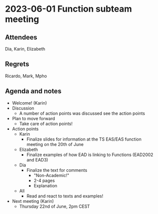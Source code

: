 # 2023-06-01 Function subteam meeting


## Attendees

Dia, Karin, Elizabeth


## Regrets

Ricardo, Mark, Mpho


## Agenda and notes



* Welcome! (Karin)
* Discussion
    * A number of action points was discussed see the action points
* Plan to move forward
    * Take care of action points!
* Action points
    * Karin
        * Finalize slides for information at the TS EAS/EAS function meeting on the 20th of June
    * Elizabeth
        * Finalize examples of how EAD is linking to Functions (EAD2002 and EAD3)
    * Dia
        * Finalize the text for comments
            * "Non-Academic!"
            * 2-4 pages
            * Explanation
    * All
        * Read and react to texts and examples!
* Next meeting (Karin)
    * Thursday 22nd of June, 2pm CEST
